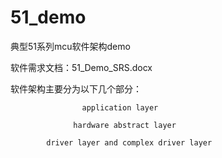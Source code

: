# 51_demo
典型51系列mcu软件架构demo

软件需求文档：51_Demo_SRS.docx

软件架构主要分为以下几个部分：

                    application layer
                  
                  hardware abstract layer  
 
            driver layer and complex driver layer

